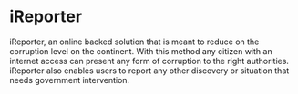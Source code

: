 # iReporter
iReporter, an online backed solution that is meant to reduce on the corruption level on the continent. With this method any citizen with an internet access can present any form of corruption to the right authorities.
iReporter also enables users to report any other discovery or situation that needs government intervention.